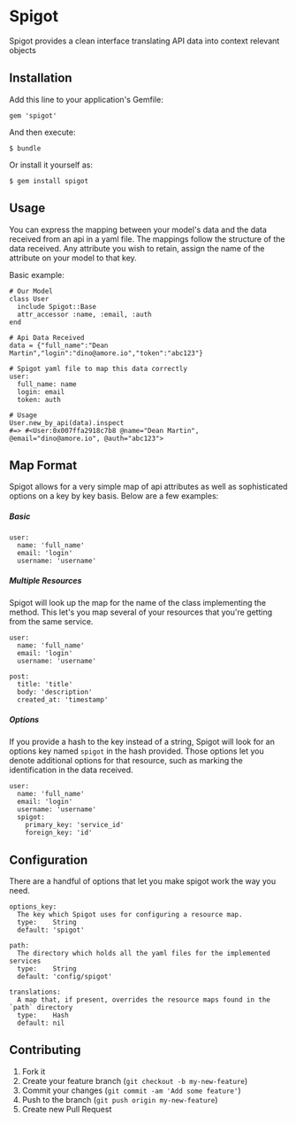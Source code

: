 # Spigot

Spigot provides a clean interface translating API data into context relevant objects

## Installation

Add this line to your application's Gemfile:

    gem 'spigot'

And then execute:

    $ bundle

Or install it yourself as:

    $ gem install spigot

## Usage

You can express the mapping between your model's data and the data received from an api in
a yaml file. The mappings follow the structure of the data received. Any attribute you wish
to retain, assign the name of the attribute on your model to that key.

Basic example:

    # Our Model
    class User
      include Spigot::Base
      attr_accessor :name, :email, :auth
    end

    # Api Data Received
    data = {"full_name":"Dean Martin","login":"dino@amore.io","token":"abc123"}

    # Spigot yaml file to map this data correctly
    user:
      full_name: name
      login: email
      token: auth

    # Usage
    User.new_by_api(data).inspect
    #=> #<User:0x007ffa2918c7b8 @name="Dean Martin", @email="dino@amore.io", @auth="abc123">

## Map Format

Spigot allows for a very simple map of api attributes as well as sophisticated options on a key
by key basis. Below are a few examples:

##### Basic

    user:
      name: 'full_name'
      email: 'login'
      username: 'username'

##### Multiple Resources

Spigot will look up the map for the name of the class implementing the method. This let's you map
several of your resources that you're getting from the same service.

    user:
      name: 'full_name'
      email: 'login'
      username: 'username'

    post:
      title: 'title'
      body: 'description'
      created_at: 'timestamp'

##### Options

If you provide a hash to the key instead of a string, Spigot will look for an options key named `spigot`
in the hash provided. Those options let you denote additional options for that resource, such as marking
the identification in the data received.

    user:
      name: 'full_name'
      email: 'login'
      username: 'username'
      spigot:
        primary_key: 'service_id'
        foreign_key: 'id'

## Configuration

There are a handful of options that let you make spigot work the way you need.

    options_key:
      The key which Spigot uses for configuring a resource map.
      type:    String
      default: 'spigot'

    path:
      The directory which holds all the yaml files for the implemented services
      type:    String
      default: 'config/spigot'

    translations:
      A map that, if present, overrides the resource maps found in the `path` directory
      type:    Hash
      default: nil

## Contributing

1. Fork it
2. Create your feature branch (`git checkout -b my-new-feature`)
3. Commit your changes (`git commit -am 'Add some feature'`)
4. Push to the branch (`git push origin my-new-feature`)
5. Create new Pull Request
